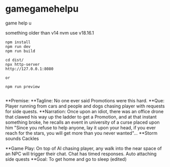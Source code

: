 # gamegamehelpu
game help u


something older than v14
nvm use v18.16.1


```
npm install
npm run dev
npm run build

cd dist/
npx http-server
http://127.0.0.1:8080

or

npm run preview

```

```npm run lint
```



**Premise:
**Tagline: No one ever said Promotions were this hard.
**Que: Player running from cars and people and dogs chasing player with requests for side quests.
**Narration:
Once upon an idiot, there was an office drone that clawed his way up the ladder to get a Promotion, and at that instant something broke, he recalls an event in university of a curse placed upon him "Since you refuse to help anyone, lay it upon your head, if you ever reach for the stars, you will get more than you never wanted"...
**Storm sounds Cackles

**Game Play: On top of AI chasing player, any walk into the near space of an NPC will trigger their chat. Chat has timed responses. Auto attaching side quests
**Goal: To get home and go to sleep (edited) 
